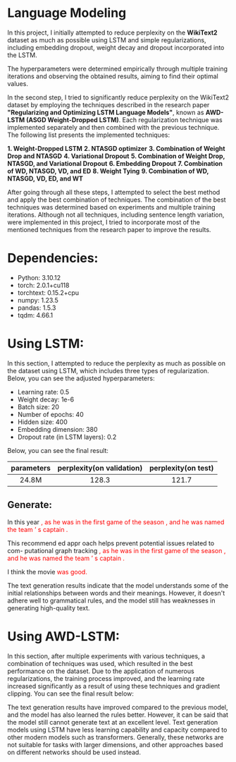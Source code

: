 # Language Modeling

In this project, I initially attempted to reduce perplexity on the **WikiText2** dataset as much as possible using LSTM and simple regularizations, including embedding dropout, weight decay and dropout incorporated into the LSTM.

The hyperparameters were determined empirically through multiple training iterations and observing the obtained results, aiming to find their optimal values.

In the second step, I tried to significantly reduce perplexity on the WikiText2 dataset by employing the techniques described in the research paper **"Regularizing and Optimizing LSTM Language Models"**, known as **AWD-LSTM (ASGD Weight-Dropped LSTM)**. Each regularization technique was implemented separately and then combined with the previous technique. The following list presents the implemented techniques:

**1. Weight-Dropped LSTM**
**2. NTASGD optimizer**
**3. Combination of Weight Drop and NTASGD**
**4. Variational Dropout**
**5. Combination of Weight Drop, NTASGD, and Variational Dropout**
**6. Embedding Dropout**
**7. Combination of WD, NTASGD, VD, and ED**
**8. Weight Tying**
**9. Combination of WD, NTASGD, VD, ED, and WT**

After going through all these steps, I attempted to select the best method and apply the best combination of techniques. The combination of the best techniques was determined based on experiments and multiple training iterations. Although not all techniques, including sentence length variation, were implemented in this project, I tried to incorporate most of the mentioned techniques from the research paper to improve the results.

# Dependencies:
* Python: 3.10.12
* torch: 2.0.1+cu118
* torchtext: 0.15.2+cpu
* numpy: 1.23.5
* pandas: 1.5.3
* tqdm: 4.66.1
# Using LSTM:
In this section, I attempted to reduce the perplexity as much as possible on the dataset using LSTM, which includes three types of regularization. Below, you can see the adjusted hyperparameters:

* Learning rate: 0.5
* Weight decay: 1e-6
* Batch size: 20
* Number of epochs: 40
* Hidden size: 400
* Embedding dimension: 380
* Dropout rate (in LSTM layers): 0.2

Below, you can see the final result:

|parameters | perplexity(on validation)| perplexity(on test)|
| :--: | :--: | :--: |
|24.8M      | 128.3                    | 121.7              |

## Generate:
In this year <span style="color: red"> , as he was in the first game of the season , and he was named the team ’ s captain . </span>

This recommend ed appr oach helps prevent potential issues related to com-
putational graph tracking <span style="color: red"> , as he was in the first game of the season , and he was named the team ’ s captain . </span>

I think the movie <span style="color: red"> was good. </span>

The text generation results indicate that the model understands some of the initial relationships between words and their meanings. However, it doesn't adhere well to grammatical rules, and the model still has weaknesses in generating high-quality text.

# Using AWD-LSTM:

In this section, after multiple experiments with various techniques, a combination of techniques was used, which resulted in the best performance on the dataset. Due to the application of numerous regularizations, the training process improved, and the learning rate increased significantly as a result of using these techniques and gradient clipping. You can see the final result below:

The text generation results have improved compared to the previous model, and the model has also learned the rules better. However, it can be said that the model still cannot generate text at an excellent level. Text generation models using LSTM have less learning capability and capacity compared to other modern models such as transformers. Generally, these networks are not suitable for tasks with larger dimensions, and other approaches based on different networks should be used instead.


